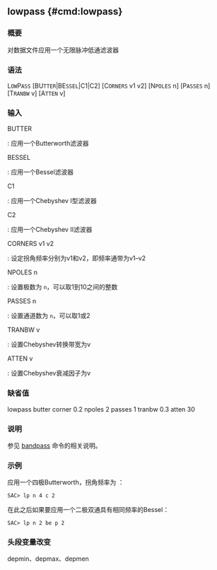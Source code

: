 ## lowpass {#cmd:lowpass}

### 概要

对数据文件应用一个无限脉冲低通滤波器

### 语法

L`OW`P`ASS` \[BU`TTER`|BE`SSEL`|C1|C2\] \[C`ORNERS` v1 v2\] \[N`POLES`
n\] \[P`ASSES` n\] \[T`RANBW` v\] \[A`TTEN` v\]

### 输入

BUTTER

:   应用一个Butterworth滤波器

BESSEL

:   应用一个Bessel滤波器

C1

:   应用一个Chebyshev I型滤波器

C2

:   应用一个Chebyshev II滤波器

CORNERS v1 v2

:   设定拐角频率分别为v1和v2，即频率通带为v1–v2

NPOLES n

:   设置极数为 `n`，可以取1到10之间的整数

PASSES n

:   设置通道数为 `n`，可以取1或2

TRANBW v

:   设置Chebyshev转换带宽为v

ATTEN v

:   设置Chebyshev衰减因子为v

### 缺省值

lowpass butter corner 0.2 npoles 2 passes 1 tranbw 0.3 atten 30

### 说明

参见 [bandpass](/commands/bandpass.html) 命令的相关说明。

### 示例

应用一个四极Butterworth，拐角频率为 ：

``` {.bash}
SAC> lp n 4 c 2
```

在此之后如果要应用一个二极双通具有相同频率的Bessel：

``` {.bash}
SAC> lp n 2 be p 2
```

### 头段变量改变

depmin、depmax、depmen
